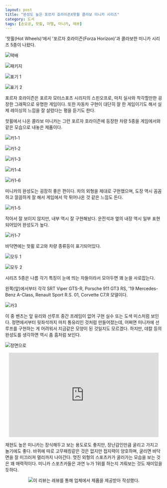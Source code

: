 ```yaml
---
layout: post
title: "완성도 높은 포르자 호라이즌X핫휠 콜라보 미니카 시리즈"
category: 도서
tags: [손오공, 핫휠, 마텔, 미니카, 레뷰]
---
```


'핫휠(Hot Wheels)'에서 '포르자 호라이즌(Forza Horizon)'과 콜라보한 미니카 시리즈 5종이 나왔다.

![택배](/images/hotwheels-forza-horizon-01.jpg)

![패키지](/images/hotwheels-forza-horizon-02.jpg)

![표기 1](/images/hotwheels-forza-horizon-03.jpg)

![표기 2](/images/hotwheels-forza-horizon-04.jpg)

포르자 호라이즌은 포르자 모터스포츠 시리지의 스핀오프로,
마치 실사와 착각할만한 굉장한 그래픽으로 유명한 게임이다.
또한 자동차 구현이 대단히 잘 한 게임이기도 해서
실제 레이싱의 느낌을 잘 살렸다는 평을 듣기도 한다.

핫휠에서 나온 콜라보 미니카는 그런 포르자 호라이즌에 등장한 차량 5종을
게임에서와 같은 모습으로 내놓은 제품이다.

![카1-1](/images/hotwheels-forza-horizon-05.jpg)

![카1-2](/images/hotwheels-forza-horizon-06.jpg)

![카1-3](/images/hotwheels-forza-horizon-07.jpg)

![카1-4](/images/hotwheels-forza-horizon-08.jpg)

![카1-6](/images/hotwheels-forza-horizon-10.jpg)

미니카의 완성도는 굉장히 좋은 편이다.
차의 외형을 제대로 구현했으며, 도장 역시 꼼꼼하고 깔끔하게 잘 해서
게임에서 막 튀어나온 것 같은 느낌도 든다.

![카1-5](/images/hotwheels-forza-horizon-09.jpg)

작아서 잘 보이지 않지만, 내부 역시 잘 구현해놨다.
운전석과 옆의 내장 역시 일부 표현되어있어 완성도가 높다.

![카1-7](/images/hotwheels-forza-horizon-11.jpg)

바닥면에는 핫휠 로고와 차량 종류등이 표기되어있다.

![모두 1](/images/hotwheels-forza-horizon-13.jpg)

![모두 2](/images/hotwheels-forza-horizon-14.jpg)

시리즈 5종은 나름 각기 특징이 눈에 띄는 차들이라서 모아두면 꽤 눈을 사로잡는다.

왼쪽(앞)에서부터 각각
SRT Viper GTS-R,
Porsche 911 GT3 RS,
'19 Mercedes-Benz A-Class,
Renault Sport R.S. 01,
Corvette C7.R 모델이다.

![카3](/images/hotwheels-forza-horizon-12.jpg)

이 중 벤츠는 앞 유리와 선루프 중간 프레임이 없어 구현 실수 또는 도색 미스처럼 보인다.
정면에서부터 뒷좌석까지 마치 통유리인 것처럼 만들어졌는데,
어쩌면 미니카에 선루프를 구현하는 게 어려워서 지금같은 모양이 된 것일지도 모르겠다.
하지만, 데칼 등의 완성도를 생각하면 역시 좀 흠처럼 보인다.

![정면으로](/images/hotwheels-forza-horizon-15.gif)

<center><iframe width="480" height="270" src="https://www.youtube.com/embed/w-2Miv2Dxmc" title="YouTube video player" frameborder="0" allow="accelerometer; autoplay; clipboard-write; encrypted-media; gyroscope; picture-in-picture" allowfullscreen></iframe></center>

재현도 높은 미니카는 장식해두고 보는 용도로도 좋지만,
장난감인만큼 굴리고 가지고 놀기에도 좋다.
바퀴에 따로 고무패킹같은 것은 없지만 접지력이 양호하며,
굴리면 바닥면을 잘 미끄러져 멀리까지 나아간다.
멋진 외형의 스포츠카가 굴러가는 모습을 보는 것은 꽤 매력적이다.
미니카 스포츠카들은 과연 누가 1위를 하는지 겨뤄보는 것도 재미있을 듯하다.



<center><img src="https://www.revu.net/campaign/img.php?p=504e557184d0ff914a5a6d7ebce72d8db256c1f75d666a179cf3caad93712b42&amp;v=4" title="wb-sponsored" alt="이 리뷰는 레뷰를 통해 업체에서 제품을 제공받아 작성했다." /></center>
